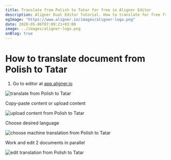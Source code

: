 ```yaml
---
title: Translate from Polish to Tatar for free in Aligner Editor
description: Aligner Dual Editor Tutorial. How to translate for free from Polish to Tatar. Aligner is multilingual document management platform. 
ogImage: "https://www.aligner.io/images/aligner-logo.png"
date: 2020-05-06T07:09:21+03:00
image: ../images/aligner-logo.png
onBlog: true
---
```


# How to translate document from Polish to Tatar

1. Go to editor at [app.aligner.io](https://app.aligner.io "Aligner App web page")

![translate from Polish to Tatar](../aligner-blank-editor.png "translate from Polish to Tatar")

Copy-paste content or upload content

![upload content from Polish to Tatar](../aligner-uploaded-document.png "upload content from Polish to Tatar")

Choose desired language

![choose machine translation from Polish to Tatar](../aligner-language-dropdown.png "choose machine translation from Polish to Tatar")

Work and edit 2 documents in parallel

![edit translation from Polish to Tatar](../aligner-double-sitded-editor.png "edit translation from Polish to Tatar")

